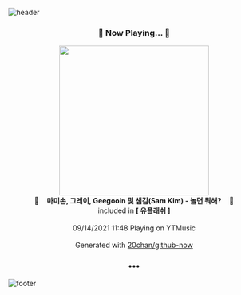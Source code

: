 ![header](https://capsule-render.vercel.app/api?type=wave&height=170&section=header&text=Hi.%20I'm%20SHIFT&fontColor=090707&fontAlignX=45&fontAlignY=65&fontSize=100)

<h3 align="center">🎵 Now Playing... 🎵</h3>
<p align="center">
  <a href="https://music.youtube.com/watch?v=f0GCwaReGNM">
    <img width="300" src="https://lh3.googleusercontent.com/6UVFv2UYkRBaZzALw9c_ZZTH2IyBJX_qMNiarkp3UNoEbjHlarEvEGkyH7dyBS9oxhafD82sAO7_esg">
  </a>
  <br>
  🎵&nbsp&nbsp&nbsp <b>마미손, 그레이, Geegooin 및 샘김(Sam Kim) - 놀면 뭐해?</b> &nbsp&nbsp&nbsp🎵
  <br>
  included in <b>[ 유플래쉬 ]</b>
  
  <br />
  <br />
  09/14/2021 11:48 Playing on YTMusic
  <br />
  <br />
  Generated with <a href="https://github.com/20chan/github-now">20chan/github-now</a>
</p>

<h3 align="center">•••</h3>

![footer](https://capsule-render.vercel.app/api?type=wave&height=150&section=footer)
